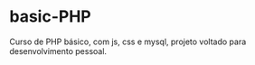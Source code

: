 # basic-PHP
Curso de PHP básico, com js, css e mysql, projeto voltado para desenvolvimento pessoal.
